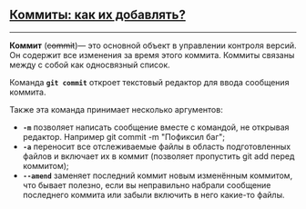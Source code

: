 ## [Коммиты: как их добавлять?](./readme.md)

________________

**Коммит** (~~commit~~)— это основной объект в управлении контроля версий. Он содержит все изменения за время этого коммита. Коммиты связаны между с собой как односвязный список. 

Команда **`git commit`** откроет текстовый редактор для ввода сообщения коммита.   

Также эта команда принимает несколько аргументов:
+ **`-m`** позволяет написать сообщение вместе с командой, не открывая редактор. Например git commit -m "Пофиксил баг";
+ **`-a`** переносит все отслеживаемые файлы в область подготовленных файлов и включает их в коммит (позволяет пропустить git add перед коммитом);
+ **`--amend`** заменяет последний коммит новым изменённым коммитом, что бывает полезно, если вы неправильно набрали сообщение последнего коммита или забыли включить в него какие-то файлы.